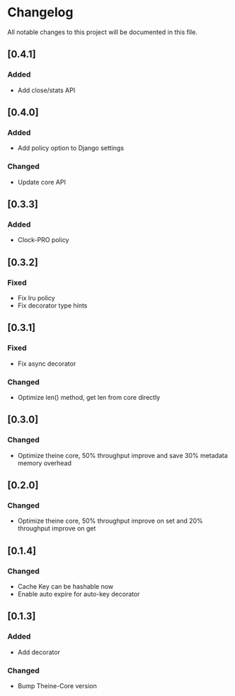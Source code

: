 # Changelog
All notable changes to this project will be documented in this file.

## [0.4.1]
### Added
- Add close/stats API

## [0.4.0]
### Added
- Add policy option to Django settings
### Changed
- Update core API


## [0.3.3]
### Added
- Clock-PRO policy

## [0.3.2]
### Fixed
- Fix lru policy
- Fix decorator type hints

## [0.3.1]
### Fixed
- Fix async decorator
### Changed
- Optimize len() method, get len from core directly

## [0.3.0]
### Changed
- Optimize theine core, 50% throughput improve and save 30% metadata memory overhead

## [0.2.0]
### Changed
- Optimize theine core, 50% throughput improve on set and 20% throughput improve on get


## [0.1.4]
### Changed
- Cache Key can be hashable now
- Enable auto expire for auto-key decorator

## [0.1.3]
### Added
- Add decorator

### Changed
- Bump Theine-Core version
